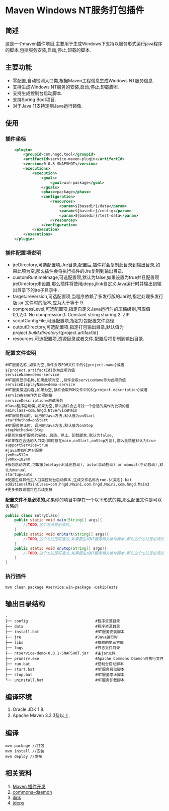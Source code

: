 # Maven Windows NT服务打包插件

## 简述

这是一个maven插件项目,主要用于生成Windows下支持以服务形式运行java程序的脚本,包括服务安装,启动,停止,卸载的脚本.

## 主要功能

- 零配置,自动检测入口类,根据Maven工程信息生成Windows NT服务信息.
- 支持生成Windows NT服务的安装,启动,停止,卸载脚本.
- 支持生成控制台启动脚本.
- 支持Spring Boot项目.
- 对于Java 11支持定制Java运行镜像.

## 使用

### 插件坐标

```xml
    <plugin>
	    <groupId>com.hngd.tool</groupId>
		<artifactId>service-maven-plugin</artifactId>
		<version>0.0.8-SNAPSHOT</version>
		<executions>
		    <execution>
                <goals>
				    <goal>win-package</goal>
				</goals>
				<phase>package</phase>
				<configuration>
				    <resources>
						<param>${basedir}/data</param>
						<param>${basedir}/config</param>
						<param>${basedir}/test-data</param>
					</resources>
				</configuration>
		    </execution>
	    </executions>
    </plugin>
```

### 插件配置项说明

- jreDirectory,可选配置项,Jre目录,配置后,插件将会复制此目录到输出目录,如果此项为空,那么插件会将执行插件的Jre复制到输出目录.
- customRuntimeImage,可选配置项,默认为false,如果设置为true并且配置项jreDirectory未设置,那么插件将使用jdeps,jlink自定义Java运行时并输出到输出目录下的jre子目录中.
- targetJreVersion,可选配置项,当程序依赖了多发行版的Jar时,指定处理多发行版 jar 文件时的版本,应为大于等于 9.
- compressLevel,可选配置项,指定自定义Java运行时的压缩级别,可取值0,1,2;0: No compression,1: Constant string sharing,2: ZIP
- scriptConfigFile,可选配置项,指定打包配置文件路径
- outputDirectory,可选配置项,指定打包输出目录,默认值为${project.build.directory}/${project.artifactId}
- resources,可选配置项,资源目录或者文件,配置后将复制到输出目录.

### 配置文件说明

```properties
#NT服务名称,如果为空,插件会取POM文件中的${project.name}或者${project.artifactId}作为此项的值
serviceName=demo-service        
#NT服务显示名称,如果此项为空,,插件会取serviceName作为此项的值
serviceDisplayName=demo-service
#NT服务描述内容,如果为空,插件会取POM文件中的${project.description}或者serviceName作为此项的值
serviceDescription=测试服务
#Java程序启动类,如果为空,那么插件会去寻找一个合适的类作为此项的值
mainClass=com.hngd.NtServiceMain
#NT服务启动时，调用的Java方法,默认值为onStart
startMethod=onStart     
#NT服务停止时，调用的Java方法,默认值为onStop
stopMethod=onStop
#是否生成NT服务的安装，启动，停止，卸载脚本,默认为false,
#如果存在合适的入口类(同时存在main,onStart,onStop方法),那么此项值默认为true
supportService=true
#java虚拟机内存配置
jvmMs=512m
jvmMx=1024m
#服务启动方式,可取值为delayed(延迟启动), auto(自动启动) or manual(手动启动),默认为manual
startup=auto
#配置生成其他主入口类控制台启动脚本,生成文件名称为run.${类名}.bat
additionalMainClass=com.hngd.Main1,com.hngd.Main2,com.hngd.Main3
#更多参数设置将在后续支持
```

**配置文件不是必须的**,如果你的项目中存在一个以下形式的类,那么配置文件是可以省略的

```java
public class EntryClass{
    public static void main(String[] args){
        //TODO,这个方法是必须的,
    }
    public static void onStart(String[] args){
        //TODO,这个方法是可选的,如果要生成NT服务相关操作脚本,那么这个方法是必须的
    }
    public static void onStop(String[] args){
        //TODO,这个方法是可选的,如果要生成NT服务相关操作脚本,那么这个方法是必须的
    }
}
```

### 执行插件

```shell
mvn clean package #service:win-package -DskipTests
```

## 输出目录结构

```shell
.
├── config                              #程序资源目录
├── data                                #程序资源目录
├── install.bat                         #NT服务安装脚本
├── jre                                 #Java运行时
├── libs                                #依赖的第三方库
├── logs                                #日志文件目录
├── ntservice-demo-0.0.1-SNAPSHOT.jar   #主jar文件
├── prunsrv.exe                         #Apache Commons Daemon可执行文件
├── run.bat                             #控制台启动脚本
├── start.bat                           #NT服务启动脚本
├── stop.bat                            #NT服务停止脚本
└── uninstall.bat                       #NT服务卸载脚本
```

## 编译环境

1. Oracle JDK 1.8.
2. Apache Maven 3.3.3及以上.

## 编译

```shell
mvn package //打包
mvn install //安装
mvn deploy //发布
```

## 相关资料

1. [Maven 插件开发](https://maven.apache.org/plugin-developers/index.html)
2. [commons-daemon]( http://commons.apache.org/proper/commons-daemon/procrun.html )
3. [jlink]( https://docs.oracle.com/en/java/javase/14/docs/specs/man/jlink.html )
4. [jdeps]( https://docs.oracle.com/en/java/javase/14/docs/specs/man/jlink.html )